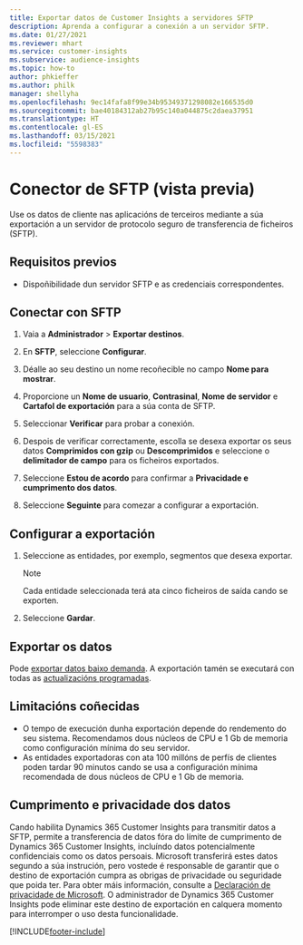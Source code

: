 ```yaml
---
title: Exportar datos de Customer Insights a servidores SFTP
description: Aprenda a configurar a conexión a un servidor SFTP.
ms.date: 01/27/2021
ms.reviewer: mhart
ms.service: customer-insights
ms.subservice: audience-insights
ms.topic: how-to
author: phkieffer
ms.author: philk
manager: shellyha
ms.openlocfilehash: 9ec14fafa8f99e34b95349371298082e166535d0
ms.sourcegitcommit: bae40184312ab27b95c140a044875c2daea37951
ms.translationtype: HT
ms.contentlocale: gl-ES
ms.lasthandoff: 03/15/2021
ms.locfileid: "5598383"
---
```

# <a name="connector-for-sftp-preview"></a>Conector de SFTP (vista previa)

Use os datos de cliente nas aplicacións de terceiros mediante a súa exportación a un servidor de protocolo seguro de transferencia de ficheiros (SFTP).

## <a name="prerequisites"></a>Requisitos previos

- Dispoñibilidade dun servidor SFTP e as credenciais correspondentes.

## <a name="connect-to-sftp"></a>Conectar con SFTP

1. Vaia a **Administrador** > **Exportar destinos**.

1. En **SFTP**, seleccione **Configurar**.

1. Déalle ao seu destino un nome recoñecible no campo **Nome para mostrar**.

1. Proporcione un **Nome de usuario**, **Contrasinal**, **Nome de servidor** e **Cartafol de exportación** para a súa conta de SFTP.

1. Seleccionar **Verificar** para probar a conexión.

1. Despois de verificar correctamente, escolla se desexa exportar os seus datos **Comprimidos con gzip** ou **Descomprimidos** e seleccione o **delimitador de campo** para os ficheiros exportados.

1. Seleccione **Estou de acordo** para confirmar a **Privacidade e cumprimento dos datos**.

1. Seleccione **Seguinte** para comezar a configurar a exportación.

## <a name="configure-the-export"></a>Configurar a exportación

1. Seleccione as entidades, por exemplo, segmentos que desexa exportar.

   > [!NOTE]
   > Cada entidade seleccionada terá ata cinco ficheiros de saída cando se exporten. 

1. Seleccione **Gardar**.

## <a name="export-the-data"></a>Exportar os datos

Pode [exportar datos baixo demanda](export-destinations.md). A exportación tamén se executará con todas as [actualizacións programadas](system.md#schedule-tab).

## <a name="known-limitations"></a>Limitacións coñecidas

- O tempo de execución dunha exportación depende do rendemento do seu sistema. Recomendamos dous núcleos de CPU e 1 Gb de memoria como configuración mínima do seu servidor. 
- As entidades exportadoras con ata 100 millóns de perfís de clientes poden tardar 90 minutos cando se usa a configuración mínima recomendada de dous núcleos de CPU e 1 Gb de memoria. 

## <a name="data-privacy-and-compliance"></a>Cumprimento e privacidade dos datos

Cando habilita Dynamics 365 Customer Insights para transmitir datos a SFTP, permite a transferencia de datos fóra do límite de cumprimento de Dynamics 365 Customer Insights, incluíndo datos potencialmente confidenciais como os datos persoais. Microsoft transferirá estes datos segundo a súa instrución, pero vostede é responsable de garantir que o destino de exportación cumpra as obrigas de privacidade ou seguridade que poida ter. Para obter máis información, consulte a [Declaración de privacidade de Microsoft](https://go.microsoft.com/fwlink/?linkid=396732).
O administrador de Dynamics 365 Customer Insights pode eliminar este destino de exportación en calquera momento para interromper o uso desta funcionalidade.


[!INCLUDE[footer-include](../includes/footer-banner.md)]